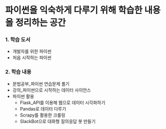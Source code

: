 # 파이썬을 익숙하게 다루기 위해 학습한 내용을 정리하는 공간
### 1. 학습 도서
   - 개발자를 위한 파이썬
   - 처음 시작하는 파이썬
### 2. 학습 내용
   - 문법공부_파이썬 연습문제 풀기
   - 강의_파이썬으로 시작하는 데이터 사이언스
   - 파이썬 활용
     - Flask_API를 이용해 웹으로 데이터 시각화하기
     - Pandas로 데이터 다루기
     - Scrapy를 활용한 크롤링
     - SlackBot으로 대화형 질의응답 봇 만들기
